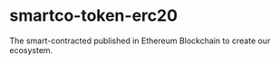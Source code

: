# smartco-token-erc20
The smart-contracted published in Ethereum Blockchain to create our ecosystem.

